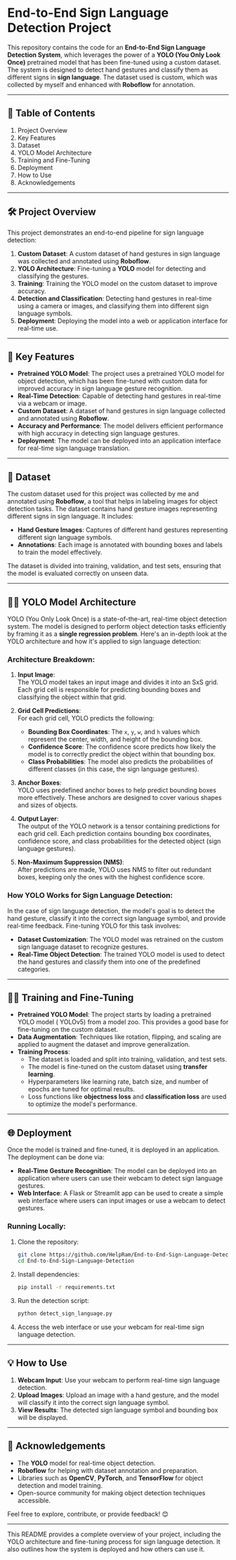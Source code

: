 
# End-to-End Sign Language Detection Project

This repository contains the code for an **End-to-End Sign Language Detection System**, which leverages the power of a **YOLO (You Only Look Once)** pretrained model that has been fine-tuned using a custom dataset. The system is designed to detect hand gestures and classify them as different signs in **sign language**. The dataset used is custom, which was collected by myself and enhanced with **Roboflow** for annotation.

---

## 📑 **Table of Contents**  
1. Project Overview  
2. Key Features  
3. Dataset  
4. YOLO Model Architecture  
5. Training and Fine-Tuning  
6. Deployment  
7. How to Use  
8. Acknowledgements  

---

## 🛠 **Project Overview**  
This project demonstrates an end-to-end pipeline for sign language detection:
1. **Custom Dataset**: A custom dataset of hand gestures in sign language was collected and annotated using **Roboflow**.
2. **YOLO Architecture**: Fine-tuning a **YOLO** model for detecting and classifying the gestures.
3. **Training**: Training the YOLO model on the custom dataset to improve accuracy.
4. **Detection and Classification**: Detecting hand gestures in real-time using a camera or images, and classifying them into different sign language symbols.
5. **Deployment**: Deploying the model into a web or application interface for real-time use.

---

## 🔑 **Key Features**  
- **Pretrained YOLO Model**: The project uses a pretrained YOLO model for object detection, which has been fine-tuned with custom data for improved accuracy in sign language gesture recognition.
- **Real-Time Detection**: Capable of detecting hand gestures in real-time via a webcam or image.
- **Custom Dataset**: A dataset of hand gestures in sign language collected and annotated using **Roboflow**.
- **Accuracy and Performance**: The model delivers efficient performance with high accuracy in detecting sign language gestures.
- **Deployment**: The model can be deployed into an application interface for real-time sign language translation.

---

## 📂 **Dataset**  
The custom dataset used for this project was collected by me and annotated using **Roboflow**, a tool that helps in labeling images for object detection tasks. The dataset contains hand gesture images representing different signs in sign language. It includes:

- **Hand Gesture Images**: Captures of different hand gestures representing different sign language symbols.
- **Annotations**: Each image is annotated with bounding boxes and labels to train the model effectively.

The dataset is divided into training, validation, and test sets, ensuring that the model is evaluated correctly on unseen data.

---

## 🧑‍💻 **YOLO Model Architecture**  

YOLO (You Only Look Once) is a state-of-the-art, real-time object detection system. The model is designed to perform object detection tasks efficiently by framing it as a **single regression problem**. Here's an in-depth look at the YOLO architecture and how it's applied to sign language detection:

### **Architecture Breakdown**:

1. **Input Image**:  
   The YOLO model takes an input image and divides it into an SxS grid. Each grid cell is responsible for predicting bounding boxes and classifying the object within that grid.

2. **Grid Cell Predictions**:  
   For each grid cell, YOLO predicts the following:
   - **Bounding Box Coordinates**: The `x`, `y`, `w`, and `h` values which represent the center, width, and height of the bounding box.
   - **Confidence Score**: The confidence score predicts how likely the model is to correctly predict the object within that bounding box.
   - **Class Probabilities**: The model also predicts the probabilities of different classes (in this case, the sign language gestures).

3. **Anchor Boxes**:  
   YOLO uses predefined anchor boxes to help predict bounding boxes more effectively. These anchors are designed to cover various shapes and sizes of objects.

4. **Output Layer**:  
   The output of the YOLO network is a tensor containing predictions for each grid cell. Each prediction contains bounding box coordinates, confidence score, and class probabilities for the detected object (sign language gestures).

5. **Non-Maximum Suppression (NMS)**:  
   After predictions are made, YOLO uses NMS to filter out redundant boxes, keeping only the ones with the highest confidence score.

### **How YOLO Works for Sign Language Detection**:  
In the case of sign language detection, the model's goal is to detect the hand gesture, classify it into the correct sign language symbol, and provide real-time feedback. Fine-tuning YOLO for this task involves:
- **Dataset Customization**: The YOLO model was retrained on the custom sign language dataset to recognize gestures.
- **Real-Time Object Detection**: The trained YOLO model is used to detect the hand gestures and classify them into one of the predefined categories.

---

## 🏋️‍♂️ **Training and Fine-Tuning**  
- **Pretrained YOLO Model**: The project starts by loading a pretrained YOLO model ( YOLOv5) from a model zoo. This provides a good base for fine-tuning on the custom dataset.
- **Data Augmentation**: Techniques like rotation, flipping, and scaling are applied to augment the dataset and improve generalization.
- **Training Process**: 
   - The dataset is loaded and split into training, validation, and test sets.
   - The model is fine-tuned on the custom dataset using **transfer learning**.
   - Hyperparameters like learning rate, batch size, and number of epochs are tuned for optimal results.
   - Loss functions like **objectness loss** and **classification loss** are used to optimize the model's performance.
  
---

## 🌐 **Deployment**  
Once the model is trained and fine-tuned, it is deployed in an application. The deployment can be done via:

- **Real-Time Gesture Recognition**: The model can be deployed into an application where users can use their webcam to detect sign language gestures.
- **Web Interface**: A Flask or Streamlit app can be used to create a simple web interface where users can input images or use a webcam to detect gestures.

### **Running Locally**:  
1. Clone the repository:
   ```bash
   git clone https://github.com/HelpRam/End-to-End-Sign-Language-Detection.git
   cd End-to-End-Sign-Language-Detection  
   ```

2. Install dependencies:
   ```bash  
   pip install -r requirements.txt  
   ```

3. Run the detection script:
   ```bash  
   python detect_sign_language.py  
   ```

4. Access the web interface or use your webcam for real-time sign language detection.

---

## 💡 **How to Use**  
1. **Webcam Input**: Use your webcam to perform real-time sign language detection.
2. **Upload Images**: Upload an image with a hand gesture, and the model will classify it into the correct sign language symbol.
3. **View Results**: The detected sign language symbol and bounding box will be displayed.

---

## 🙌 **Acknowledgements**  
- The **YOLO** model for real-time object detection.
- **Roboflow** for helping with dataset annotation and preparation.
- Libraries such as **OpenCV**, **PyTorch**, and **TensorFlow** for object detection and model training.
- Open-source community for making object detection techniques accessible.

Feel free to explore, contribute, or provide feedback! 😊

---

This README provides a complete overview of your project, including the YOLO architecture and fine-tuning process for sign language detection. It also outlines how the system is deployed and how others can use it.
